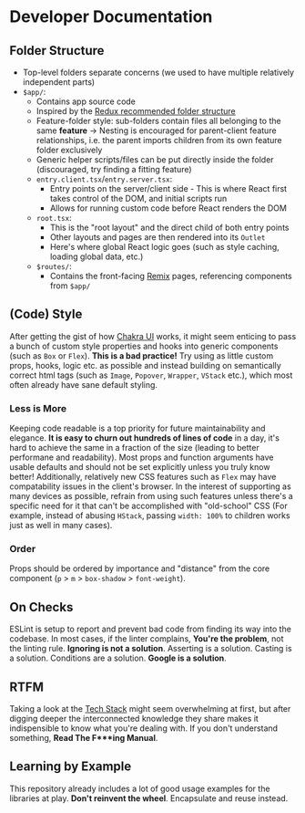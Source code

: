 # Developer Documentation

## Folder Structure

-   Top-level folders separate concerns (we used to have multiple relatively independent parts)
-   `$app/`:
    -   Contains app source code
    -   Inspired by the [Redux recommended folder structure](https://redux.js.org/faq/code-structure#what-should-my-file-structure-look-like-how-should-i-group-my-action-creators-and-reducers-in-my-project-where-should-my-selectors-go)
    -   Feature-folder style: sub-folders contain files all belonging to the same **feature** -> Nesting is encouraged for parent-client feature relationships, i.e. the parent imports children from its own feature folder exclusively
    -   Generic helper scripts/files can be put directly inside the folder (discouraged, try finding a fitting feature)
    -   `entry.client.tsx`/`entry.server.tsx`:
        -   Entry points on the server/client side - This is where React first takes control of the DOM, and initial scripts run
        -   Allows for running custom code before React renders the DOM
    -   `root.tsx`:
        -   This is the "root layout" and the direct child of both entry points
        -   Other layouts and pages are then rendered into its `Outlet`
        -   Here's where global React logic goes (such as style caching, loading global data, etc.)
    -   `$routes/`:
        -   Contains the front-facing [Remix](https://remix.run/) pages, referencing components from `$app/`

## (Code) Style

After getting the gist of how [Chakra UI](https://chakra-ui.com) works, it might seem enticing to pass a bunch of custom style properties and hooks into generic components (such as `Box` or `Flex`). **This is a bad practice!** Try using as little custom props, hooks, logic etc. as possible and instead building on semantically correct html tags (such as `Image`, `Popover`, `Wrapper`, `VStack` etc.), which most often already have sane default styling.

### Less is More

Keeping code readable is a top priority for future maintainability and elegance. **It is easy to churn out hundreds of lines of code** in a day, it's hard to achieve the same in a fraction of the size (leading to better performane and readability). Most props and function arguments have usable defaults and should not be set explicitly unless you truly know better! Additionally, relatively new CSS features such as `Flex` may have compatability issues in the client's browser. In the interest of supporting as many devices as possible, refrain from using such features unless there's a specific need for it that can't be accomplished with "old-school" CSS (For example, instead of abusing `HStack`, passing `width: 100%` to children works just as well in many cases).

### Order

Props should be ordered by importance and "distance" from the core component (`p` > `m` > `box-shadow` > `font-weight`).

## On Checks

ESLint is setup to report and prevent bad code from finding its way into the codebase. In most cases, if the linter complains, **You're the problem**, not the linting rule. **Ignoring is not a solution**. Asserting is a solution. Casting is a solution. Conditions are a solution. **Google is a solution**.

## RTFM

Taking a look at the [Tech Stack](./README.md#tech-stack) might seem overwhelming at first, but after digging deeper the interconnected knowledge they share makes it indispensible to know what you're dealing with. If you don't understand something, **Read The F\*\*\*ing Manual**.

## Learning by Example

This repository already includes a lot of good usage examples for the libraries at play. **Don't reinvent the wheel**. Encapsulate and reuse instead.
